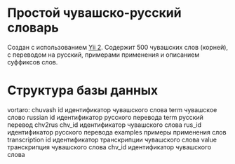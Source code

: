 Простой чувашско-русский словарь
============================

Создан с использованием [Yii 2](http://www.yiiframework.com/). Содержит 500 чувашских слов (корней), с переводом на русский, примерами применения и описанием суффиксов слов.

Структура базы данных
============================

vortaro:
    chuvash
        id			идентификатор чувашского слова
        term		чувашское слово
    russian
        id			идентификатор русского перевода
        term		русский перевод
    chv2rus
    	chv_id		идентификатор чувашского слова
    	rus_id		идентификатор русского перевода
    	examples	примеры применения слов
    transcription
    	id			идентификатор транскрипции чувашского слова
    	value		транскрипция чувашского слова
    	chv_id		идентификатор чувашского слова